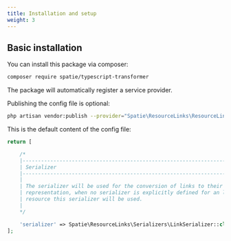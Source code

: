 ```yaml
---
title: Installation and setup
weight: 3
---
```


## Basic installation

You can install this package via composer:

```bash
composer require spatie/typescript-transformer
```

The package will automatically register a service provider.

Publishing the config file is optional:

```bash
php artisan vendor:publish --provider="Spatie\ResourceLinks\ResourceLinksServiceProvider" --tag="config"
```

This is the default content of the config file:

```php
return [

    /*
    |--------------------------------------------------------------------------
    | Serializer
    |--------------------------------------------------------------------------
    |
    | The serializer will be used for the conversion of links to their array
    | representation, when no serializer is explicitly defined for an link
    | resource this serializer will be used.
    |
    */

    'serializer' => Spatie\ResourceLinks\Serializers\LinkSerializer::class,
];
```

